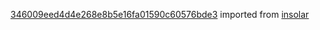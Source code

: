 [346009eed4d4e268e8b5e16fa01590c60576bde3](https://github.com/insolar/insolar/commit/346009eed4d4e268e8b5e16fa01590c60576bde3) imported from [insolar](https://github.com/insolar/insolar)
